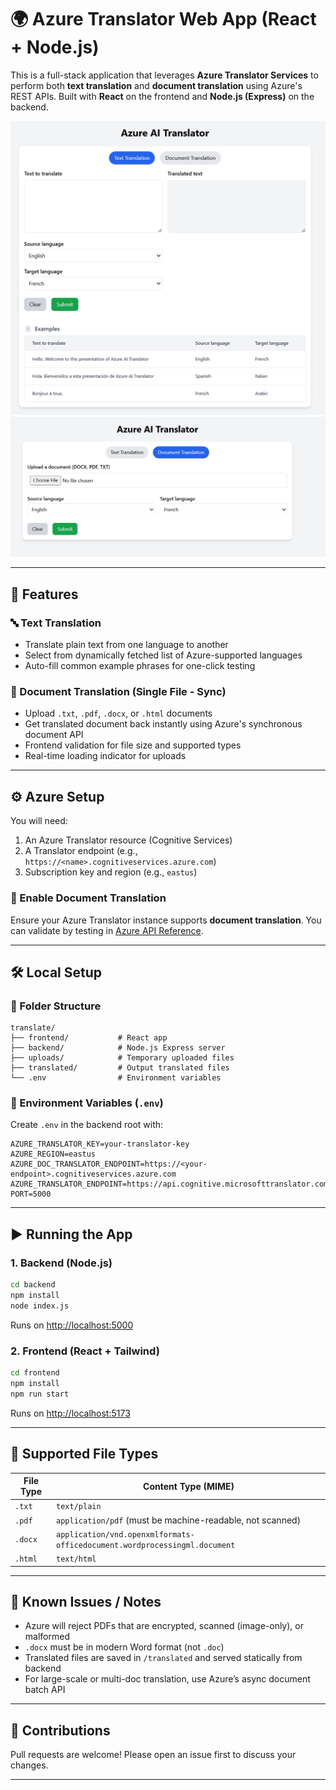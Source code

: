 # 🌍 Azure Translator Web App (React + Node.js)

This is a full-stack application that leverages **Azure Translator Services** to perform both **text translation** and **document translation** using Azure's REST APIs. Built with **React** on the frontend and **Node.js (Express)** on the backend.

![Screenshot - Text Translation](screenshots/text-translation.png)
![Screenshot - Document Translation](screenshots/document-translation.png)

---

## 🚀 Features

### 🔤 Text Translation
- Translate plain text from one language to another
- Select from dynamically fetched list of Azure-supported languages
- Auto-fill common example phrases for one-click testing

### 📄 Document Translation (Single File - Sync)
- Upload `.txt`, `.pdf`, `.docx`, or `.html` documents
- Get translated document back instantly using Azure's synchronous document API
- Frontend validation for file size and supported types
- Real-time loading indicator for uploads

---

## ⚙️ Azure Setup

You will need:
1. An Azure Translator resource (Cognitive Services)
2. A Translator endpoint (e.g., `https://<name>.cognitiveservices.azure.com`)
3. Subscription key and region (e.g., `eastus`)

### 🧪 Enable Document Translation
Ensure your Azure Translator instance supports **document translation**. You can validate by testing in [Azure API Reference](https://learn.microsoft.com/en-us/azure/ai-services/translator/document-translation/overview).

---

## 🛠️ Local Setup

### 📁 Folder Structure

```
translate/
├── frontend/           # React app
├── backend/            # Node.js Express server
├── uploads/            # Temporary uploaded files
├── translated/         # Output translated files
└── .env                # Environment variables
```

### 🔧 Environment Variables (`.env`)
Create `.env` in the backend root with:

```dotenv
AZURE_TRANSLATOR_KEY=your-translator-key
AZURE_REGION=eastus
AZURE_DOC_TRANSLATOR_ENDPOINT=https://<your-endpoint>.cognitiveservices.azure.com
AZURE_TRANSLATOR_ENDPOINT=https://api.cognitive.microsofttranslator.com
PORT=5000
```

---

## ▶️ Running the App

### 1. Backend (Node.js)
```bash
cd backend
npm install
node index.js
```

Runs on [http://localhost:5000](http://localhost:5000)

### 2. Frontend (React + Tailwind)
```bash
cd frontend
npm install
npm run start
```

Runs on [http://localhost:5173](http://localhost:5173)

---

## 📂 Supported File Types

| File Type | Content Type (MIME)                                     |
|-----------|---------------------------------------------------------|
| `.txt`    | `text/plain`                                            |
| `.pdf`    | `application/pdf` (must be machine-readable, not scanned) |
| `.docx`   | `application/vnd.openxmlformats-officedocument.wordprocessingml.document` |
| `.html`   | `text/html`                                             |

---

## 🧩 Known Issues / Notes

- Azure will reject PDFs that are encrypted, scanned (image-only), or malformed
- `.docx` must be in modern Word format (not `.doc`)
- Translated files are saved in `/translated` and served statically from backend
- For large-scale or multi-doc translation, use Azure’s async document batch API

---

## 🤝 Contributions

Pull requests are welcome! Please open an issue first to discuss your changes.

---
